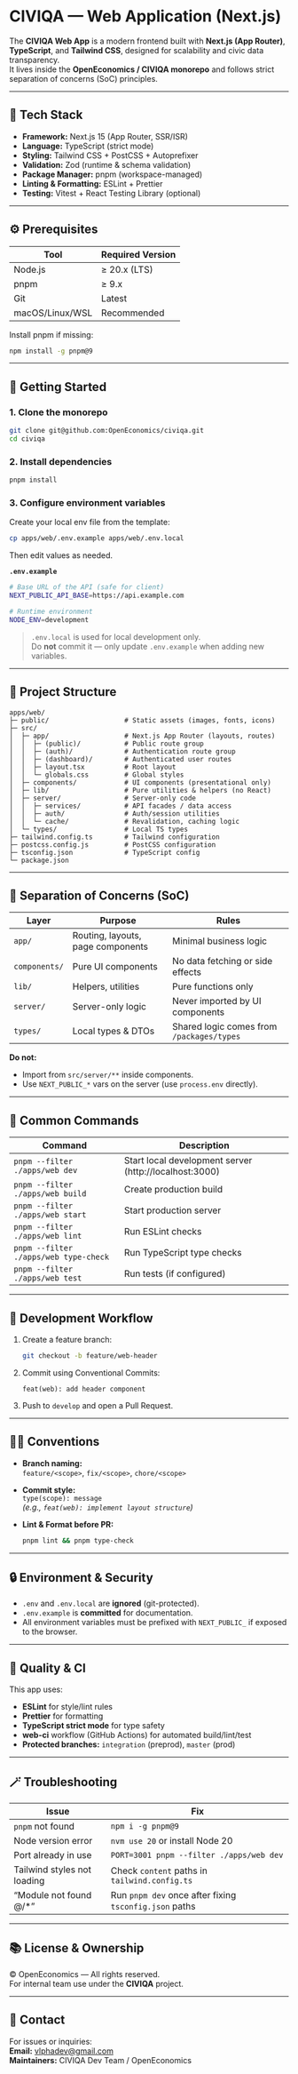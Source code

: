 # CIVIQA — Web Application (Next.js)

The **CIVIQA Web App** is a modern frontend built with **Next.js (App Router)**, **TypeScript**, and **Tailwind CSS**, designed for scalability and civic data transparency.  
It lives inside the **OpenEconomics / CIVIQA monorepo** and follows strict separation of concerns (SoC) principles.

---

## 🧩 Tech Stack

- **Framework:** Next.js 15 (App Router, SSR/ISR)
- **Language:** TypeScript (strict mode)
- **Styling:** Tailwind CSS + PostCSS + Autoprefixer
- **Validation:** Zod (runtime & schema validation)
- **Package Manager:** pnpm (workspace-managed)
- **Linting & Formatting:** ESLint + Prettier
- **Testing:** Vitest + React Testing Library (optional)

---

## ⚙️ Prerequisites

| Tool            | Required Version |
| --------------- | ---------------- |
| Node.js         | ≥ 20.x (LTS)     |
| pnpm            | ≥ 9.x            |
| Git             | Latest           |
| macOS/Linux/WSL | Recommended      |

Install pnpm if missing:

```bash
npm install -g pnpm@9
```

---

## 🚀 Getting Started

### 1. Clone the monorepo

```bash
git clone git@github.com:OpenEconomics/civiqa.git
cd civiqa
```

### 2. Install dependencies

```bash
pnpm install
```

### 3. Configure environment variables

Create your local env file from the template:

```bash
cp apps/web/.env.example apps/web/.env.local
```

Then edit values as needed.

**`.env.example`**

```bash
# Base URL of the API (safe for client)
NEXT_PUBLIC_API_BASE=https://api.example.com

# Runtime environment
NODE_ENV=development
```

> `.env.local` is used for local development only.  
> Do **not** commit it — only update `.env.example` when adding new variables.

---

## 🧱 Project Structure

```
apps/web/
├─ public/                   # Static assets (images, fonts, icons)
├─ src/
│  ├─ app/                   # Next.js App Router (layouts, routes)
│  │  ├─ (public)/           # Public route group
│  │  ├─ (auth)/             # Authentication route group
│  │  ├─ (dashboard)/        # Authenticated user routes
│  │  ├─ layout.tsx          # Root layout
│  │  └─ globals.css         # Global styles
│  ├─ components/            # UI components (presentational only)
│  ├─ lib/                   # Pure utilities & helpers (no React)
│  ├─ server/                # Server-only code
│  │  ├─ services/           # API facades / data access
│  │  ├─ auth/               # Auth/session utilities
│  │  └─ cache/              # Revalidation, caching logic
│  └─ types/                 # Local TS types
├─ tailwind.config.ts        # Tailwind configuration
├─ postcss.config.js         # PostCSS configuration
├─ tsconfig.json             # TypeScript config
└─ package.json
```

---

## 🧠 Separation of Concerns (SoC)

| Layer         | Purpose                           | Rules                                     |
| ------------- | --------------------------------- | ----------------------------------------- |
| `app/`        | Routing, layouts, page components | Minimal business logic                    |
| `components/` | Pure UI components                | No data fetching or side effects          |
| `lib/`        | Helpers, utilities                | Pure functions only                       |
| `server/`     | Server-only logic                 | Never imported by UI components           |
| `types/`      | Local types & DTOs                | Shared logic comes from `/packages/types` |

**Do not:**

- Import from `src/server/**` inside components.
- Use `NEXT_PUBLIC_*` vars on the server (use `process.env` directly).

---

## 🧪 Common Commands

| Command                               | Description                                            |
| ------------------------------------- | ------------------------------------------------------ |
| `pnpm --filter ./apps/web dev`        | Start local development server (http://localhost:3000) |
| `pnpm --filter ./apps/web build`      | Create production build                                |
| `pnpm --filter ./apps/web start`      | Start production server                                |
| `pnpm --filter ./apps/web lint`       | Run ESLint checks                                      |
| `pnpm --filter ./apps/web type-check` | Run TypeScript type checks                             |
| `pnpm --filter ./apps/web test`       | Run tests (if configured)                              |

---

## 🧰 Development Workflow

1. Create a feature branch:
   ```bash
   git checkout -b feature/web-header
   ```
2. Commit using Conventional Commits:
   ```
   feat(web): add header component
   ```
3. Push to `develop` and open a Pull Request.

---

## 🧑‍💻 Conventions

- **Branch naming:**  
  `feature/<scope>`, `fix/<scope>`, `chore/<scope>`

- **Commit style:**  
  `type(scope): message`  
  _(e.g., `feat(web): implement layout structure`)_

- **Lint & Format before PR:**
  ```bash
  pnpm lint && pnpm type-check
  ```

---

## 🔒 Environment & Security

- `.env` and `.env.local` are **ignored** (git-protected).
- `.env.example` is **committed** for documentation.
- All environment variables must be prefixed with `NEXT_PUBLIC_` if exposed to the browser.

---

## 🧱 Quality & CI

This app uses:

- **ESLint** for style/lint rules
- **Prettier** for formatting
- **TypeScript strict mode** for type safety
- **web-ci** workflow (GitHub Actions) for automated build/lint/test
- **Protected branches:** `integration` (preprod), `master` (prod)

---

## 🪄 Troubleshooting

| Issue                       | Fix                                                    |
| --------------------------- | ------------------------------------------------------ |
| `pnpm` not found            | `npm i -g pnpm@9`                                      |
| Node version error          | `nvm use 20` or install Node 20                        |
| Port already in use         | `PORT=3001 pnpm --filter ./apps/web dev`               |
| Tailwind styles not loading | Check `content` paths in `tailwind.config.ts`          |
| “Module not found @/\*”     | Run `pnpm dev` once after fixing `tsconfig.json` paths |

---

## 📚 License & Ownership

© OpenEconomics — All rights reserved.  
For internal team use under the **CIVIQA** project.

---

## 📩 Contact

For issues or inquiries:  
**Email:** [vlphadev@gmail.com](mailto:vlphadev@gmail.com)  
**Maintainers:** CIVIQA Dev Team / OpenEconomics
